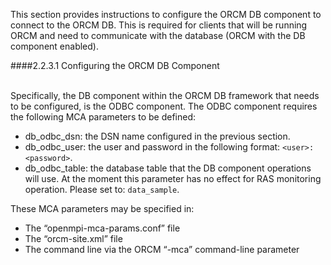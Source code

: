 This section provides instructions to configure the ORCM DB component to connect to the ORCM DB.  This is required for clients that will be running ORCM and need to communicate with the database (ORCM with the DB component enabled).

####2.2.3.1 Configuring the ORCM DB Component

<br>Specifically, the DB component within the ORCM DB framework that needs to be configured, is the ODBC component.  The ODBC component requires the following MCA parameters to be defined:

* db_odbc_dsn: the DSN name configured in the previous section.
* db_odbc_user: the user and password in the following format: `<user>:<password>`.
* db_odbc_table: the database table that the DB component operations will use.  At the moment this parameter has no effect for RAS monitoring operation.  Please set to: `data_sample`.

These MCA parameters may be specified in:

* The “openmpi-mca-params.conf” file
* The “orcm-site.xml” file
* The command line via the ORCM “-mca” command-line parameter
